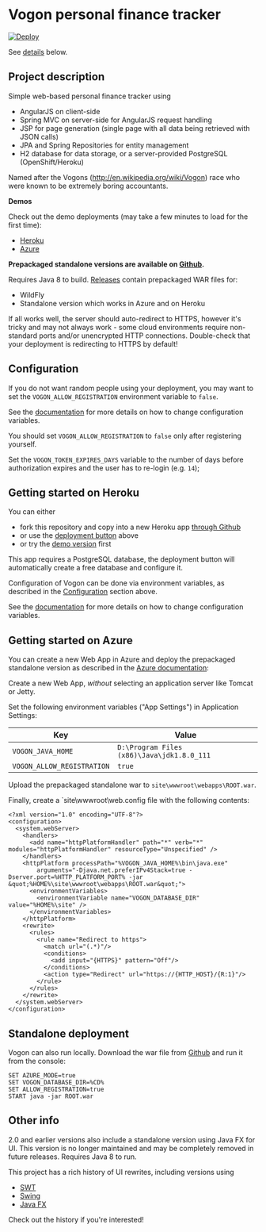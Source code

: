 # Vogon personal finance tracker

[![Deploy](https://www.herokucdn.com/deploy/button.svg)](https://heroku.com/deploy)

See [details](#getting-started-on-heroku) below.

## Project description

Simple web-based personal finance tracker using 

* AngularJS on client-side
* Spring MVC on server-side for AngularJS request handling
* JSP for page generation (single page with all data being retrieved with JSON calls)
* JPA and Spring Repositories for entity management
* H2 database for data storage, or a server-provided PostgreSQL (OpenShift/Heroku)

Named after the Vogons (http://en.wikipedia.org/wiki/Vogon) race who were known to be extremely boring accountants.

**Demos**

Check out the demo deployments (may take a few minutes to load for the first time):

* [Heroku](http://vogon-demo.herokuapp.com)
* [Azure](http://vogon-demo.azurewebsites.net)

**Prepackaged standalone versions are available on [Github](/../../releases).**

Requires Java 8 to build. [Releases](/../../releases) contain prepackaged WAR files for:

* WildFly
* Standalone version which works in Azure and on Heroku

If all works well, the server should auto-redirect to HTTPS, however it's tricky and may not always work - some cloud environments require non-standard ports and/or unencrypted HTTP connections. Double-check that your deployment is redirecting to HTTPS by default!

## Configuration

If you do not want random people using your deployment, you may want to set the `VOGON_ALLOW_REGISTRATION` environment variable to `false`.

See the [documentation](https://devcenter.heroku.com/articles/config-vars) for more details on how to change configuration variables.

You should set `VOGON_ALLOW_REGISTRATION` to `false` only after registering yourself.

Set the `VOGON_TOKEN_EXPIRES_DAYS` variable to the number of days before authorization expires and the user has to re-login (e.g. `14`);

## Getting started on Heroku

You can either
- fork this repository and copy into a new Heroku app [through Github](http://devcenter.heroku.com/articles/github-integration)
- or use the [deployment button](#vogon-personal-finance-tracker) above
- or try the [demo version](https://vogon-demo.herokuapp.com) first

This app requires a PostgreSQL database, the deployment button will automatically create a free database and configure it.

Configuration of Vogon can be done via environment variables, as described in the [Configuration](#configuration) section above.

See the [documentation](https://devcenter.heroku.com/articles/config-vars) for more details on how to change configuration variables.

## Getting started on Azure

You can create a new Web App in Azure and deploy the prepackaged standalone version
as described in the [Azure documentation](https://docs.microsoft.com/en-us/azure/app-service-web/web-sites-java-custom-upload):

Create a new Web App, *without* selecting an application server like Tomcat or Jetty.

Set the following environment variables ("App Settings") in Application Settings:

Key | Value
--- | ---
`VOGON_JAVA_HOME` | `D:\Program Files (x86)\Java\jdk1.8.0_111`
`VOGON_ALLOW_REGISTRATION` | `true`

Upload the prepackaged standalone war to `site\wwwroot\webapps\ROOT.war`.

Finally, create a `site\wwwroot\web.config file with the following contents:

```
<?xml version="1.0" encoding="UTF-8"?>
<configuration>
  <system.webServer>
    <handlers>
      <add name="httpPlatformHandler" path="*" verb="*" modules="httpPlatformHandler" resourceType="Unspecified" />
    </handlers>
    <httpPlatform processPath="%VOGON_JAVA_HOME%\bin\java.exe"
        arguments="-Djava.net.preferIPv4Stack=true -Dserver.port=%HTTP_PLATFORM_PORT% -jar &quot;%HOME%\site\wwwroot\webapps\ROOT.war&quot;">
      <environmentVariables>
        <environmentVariable name="VOGON_DATABASE_DIR" value="%HOME%\site" />
      </environmentVariables>
    </httpPlatform>
    <rewrite>
      <rules>
        <rule name="Redirect to https">
          <match url="(.*)"/>
          <conditions>
            <add input="{HTTPS}" pattern="Off"/>
          </conditions>
          <action type="Redirect" url="https://{HTTP_HOST}/{R:1}"/>
        </rule>
      </rules>
    </rewrite>
  </system.webServer>
</configuration>
```

## Standalone deployment

Vogon can also run locally. Download the war file from [Github](/../../releases) and run it from the console:

```
SET AZURE_MODE=true
SET VOGON_DATABASE_DIR=%CD%
SET ALLOW_REGISTRATION=true
START java -jar ROOT.war
```

## Other info

2.0 and earlier versions also include a standalone version using Java FX for UI. This version is no longer maintained and may be completely removed in future releases. Requires Java 8 to run.

This project has a rich history of UI rewrites, including versions using

* [SWT](http://www.eclipse.org/swt/) 
* [Swing](http://en.wikipedia.org/wiki/Swing_%28Java%29)
* [Java FX](http://www.oracle.com/technetwork/java/javase/overview/javafx-overview-2158620.html)

Check out the history if you're interested!
